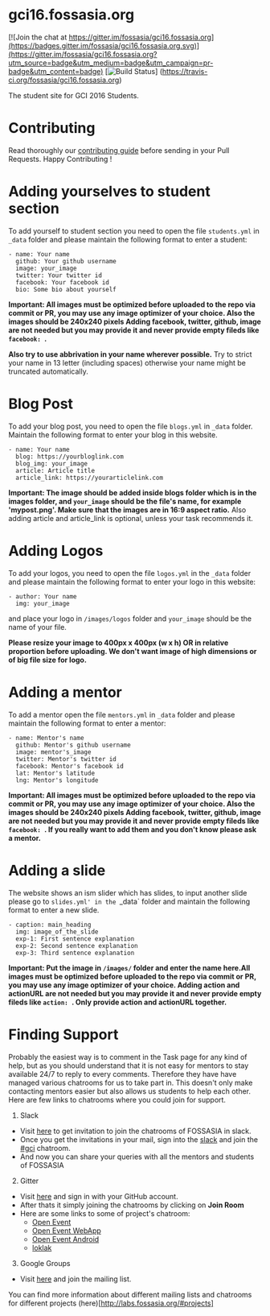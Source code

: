 # gci16.fossasia.org

[![Join the chat at https://gitter.im/fossasia/gci16.fossasia.org](https://badges.gitter.im/fossasia/gci16.fossasia.org.svg)](https://gitter.im/fossasia/gci16.fossasia.org?utm_source=badge&utm_medium=badge&utm_campaign=pr-badge&utm_content=badge)
[![Build Status](https://travis-ci.org/fossasia/gci16.fossasia.org.svg)]
(https://travis-ci.org/fossasia/gci16.fossasia.org)

The student site for GCI 2016 Students.

# Contributing
Read thoroughly our [contributing guide](https://github.com/fossasia/gci16.fossasia.org/blob/gh-pages/CONTRIBUTING.md) before sending in your Pull Requests. Happy Contributing !

# Adding yourselves to student section

To add yourself to student section you need to open the file `students.yml` in `_data` folder and please
maintain the following format to enter a student:

```
- name: Your name
  github: Your github username
  image: your_image
  twitter: Your twitter id
  facebook: Your facebook id
  bio: Some bio about yourself
```
**Important: All images must be optimized before uploaded to the repo via commit or PR,
you may use any image optimizer of your choice. Also the images should be 240x240 pixels
Adding facebook, twitter, github, image are not needed but you may provide it and never
provide empty fileds like `facebook: `.**

**Also try to use abbrivation in your name wherever possible.**
Try to strict your name in 13 letter (including spaces) otherwise your name might be
truncated automatically.

# Blog Post

To add your blog post, you need to open the file `blogs.yml` in `_data` folder. Maintain the
following format to enter your blog in this website.

```
- name: Your name
  blog: https://yourbloglink.com
  blog_img: your_image
  article: Article title
  article_link: https://yourarticlelink.com
```

**Important: The image should be added inside blogs folder which is in the images folder, and `your_image` should be the file's
name, for example 'mypost.png'. Make sure that the images are in 16:9 aspect ratio.**
Also adding article and article_link is optional, unless your task recommends it.

# Adding Logos

To add your logos, you need to open the file `logos.yml` in the `_data` folder and please
maintain the following format to enter your logo in this website:

```
- author: Your name
  img: your_image
```

and place your logo in `/images/logos` folder and `your_image` should be the name of your file.

**Please resize your image to 400px x 400px (w x h) OR in relative proportion
before uploading.
We don't want image of high dimensions or of big file size for logo.**

# Adding a mentor

To add a mentor open the file `mentors.yml` in `_data` folder and please maintain the following format
to enter a mentor:

```
- name: Mentor's name
  github: Mentor's github username
  image: mentor's_image
  twitter: Mentor's twitter id
  facebook: Mentor's facebook id
  lat: Mentor's latitude
  lng: Mentor's longitude
```
**Important: All images must be optimized before uploaded to the repo via commit or PR,
you may use any image optimizer of your choice. Also the images should be 240x240 pixels
Adding facebook, twitter, github, image are not needed but you may provide it and never
provide empty fileds like `facebook: `. If you really want to add them and you don't know
please ask a mentor.**

# Adding a slide

The website shows an ism slider which has slides, to input another slide please go to `slides.yml'
in the `_data` folder and maintain the following format to enter a new slide.

```
- caption: main_heading
  img: image_of_the_slide
  exp-1: First sentence explanation
  exp-2: Second sentence explanation
  exp-3: Third sentence explanation
```

**Important: Put the image in `/images/` folder and enter the name here.All images must be optimized before
uploaded to the repo via commit or PR, you may use any image optimizer of your choice. Adding action and
actionURL are not needed but you may provide it and never provide empty fileds like `action: `. Only provide
action and actionURL together.**

# Finding Support

Probably the easiest way is to comment in the Task page for any kind of help,
but as you should understand that it is not easy for mentors to stay available
24/7 to reply to every comments. Therefore they have have managed various
chatrooms for us to take part in. This doesn't only make contacting mentors
easier but also allows us students to help each other. Here are few links to
chatrooms where you could join for support.

1. Slack
  * Visit [here](http://fossasia-slack.herokuapp.com/) to get invitation to join the chatrooms of FOSSASIA in slack.
  * Once you get the invitations in your mail, sign into the [slack](http://fossasia.slack.com)
  and join the [#gci](https://fossasia.slack.com/messages/gci/) chatroom.
  * And now you can share your queries with all the mentors and students of FOSSASIA
2. Gitter
  * Visit [here](https://gitter.im/) and sign in with your GitHub account.
  * After thats it simply joining the chatrooms by clicking on **Join Room**
  * Here are some links to some of project's chatroom:
      * [Open Event](https://gitter.im/fossasia/open-event)
      * [Open Event WebApp](https://gitter.im/fossasia/open-event-webapp)
      * [Open Event Android](https://gitter.im/fossasia/open-event-android)
      * [loklak](https://gitter.im/loklak/loklak)
3. Google Groups
  * Visit [here](https://groups.google.com/forum/#!forum/fossasia) and join the
    mailing list.

You can find more information about different mailing lists and chatrooms for
different projects (here)[http://labs.fossasia.org/#projects]
